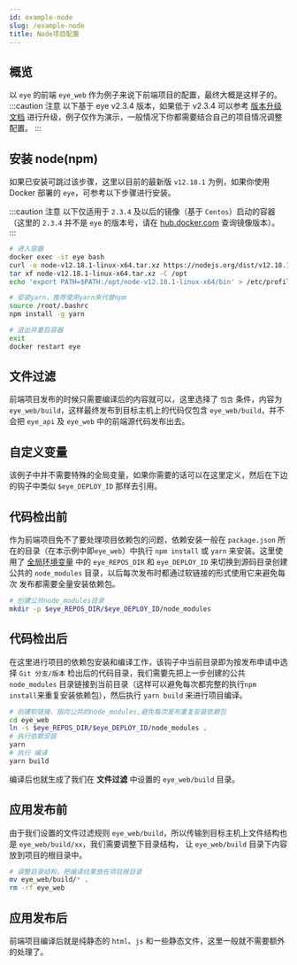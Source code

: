 ```yaml
---
id: example-node
slug: /example-node
title: Node项目配置
---
```


## 概览
以 `eye` 的前端 `eye_web` 作为例子来说下前端项目的配置，最终大概是这样子的。
:::caution 注意
以下基于 eye v2.3.4 版本，如果低于 v2.3.4 可以参考 [版本升级文档](/docs/update-version/) 进行升级，例子仅作为演示，一般情况下你都需要结合自己的项目情况调整配置。
:::


## 安装 node(npm)
如果已安装可跳过该步骤，这里以目前的最新版 `v12.18.1` 为例，如果你使用 Docker 部署的 `eye`，可参考以下步骤进行安装。

:::caution 注意
以下仅适用于 `2.3.4` 及以后的镜像（基于 `Centos`）启动的容器（这里的 `2.3.4` 并不是 `eye` 的版本号，请在 [hub.docker.com](https://hub.docker.com/r/xiaqiankun/eye/tags) 查询镜像版本）。
:::

```bash
# 进入容器
docker exec -it eye bash
curl -o node-v12.18.1-linux-x64.tar.xz https://nodejs.org/dist/v12.18.1/node-v12.18.1-linux-x64.tar.xz
tar xf node-v12.18.1-linux-x64.tar.xz -C /opt
echo 'export PATH=$PATH:/opt/node-v12.18.1-linux-x64/bin' > /etc/profile.d/node.sh

# 安装yarn，推荐使用yarn来代替npm
source /root/.bashrc
npm install -g yarn

# 退出并重启容器
exit
docker restart eye
```

## 文件过滤
前端项目发布的时候只需要编译后的内容就可以，这里选择了 `包含` 条件，内容为 `eye_web/build`，这样最终发布到目标主机上的代码仅包含
`eye_web/build`，并不会把 `eye_api` 及 `eye_web` 中的前端源代码发布出去。

## 自定义变量
该例子中并不需要特殊的全局变量，如果你需要的话可以在这里定义，然后在下边的钩子中类似 `$eye_DEPLOY_ID` 那样去引用。

## 代码检出前
作为前端项目免不了要处理项目依赖包的问题，依赖安装一般在 `package.json` 所在的目录（在本示例中即`eye_web`）中执行 `npm install`
或 `yarn` 来安装。这里使用了 [全局环境变量](/docs/deploy-config#global-env) 中的
`eye_REPOS_DIR` 和 `eye_DEPLOY_ID` 来切换到源码目录创建公共的 `node_modules` 目录，以后每次发布时都通过软链接的形式使用它来避免每次
发布都需要全量安装依赖包。
```bash
# 创建公共node_modules目录
mkdir -p $eye_REPOS_DIR/$eye_DEPLOY_ID/node_modules
```

## 代码检出后
在这里进行项目的依赖包安装和编译工作，该钩子中当前目录即为按发布申请中选择 `Git 分支/版本` 检出后的代码目录，我们需要先把上一步创建的公共 `node_modules`
目录链接到当前目录（这样可以避免每次都完整的执行`npm install`来重复安装依赖包），然后执行 `yarn build` 来进行项目编译。
```bash
# 创建软链接，指向公共的node_modules,避免每次发布重复安装依赖包
cd eye_web
ln -s $eye_REPOS_DIR/$eye_DEPLOY_ID/node_modules .
# 执行依赖安装
yarn
# 执行 编译
yarn build
```
编译后也就生成了我们在 **文件过滤** 中设置的 `eye_web/build` 目录。

## 应用发布前
由于我们设置的文件过滤规则 `eye_web/build`，所以传输到目标主机上文件结构也是 `eye_web/build/xx`，我们需要调整下目录结构，
让 `eye_web/build` 目录下内容放到项目的根目录中。
```bash
# 调整目录结构，把编译结果放在项目根目录
mv eye_web/build/* .
rm -rf eye_web
```

## 应用发布后
前端项目编译后就是纯静态的 `html`、`js` 和一些静态文件，这里一般就不需要额外的处理了。

